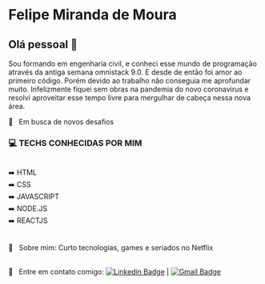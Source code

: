 
# Felipe Miranda de Moura

## Olá pessoal 👋
Sou formando em engenharia civil, e conheci esse mundo de programação através da antiga semana omnistack 9.0. E desde de então foi amor ao primeiro código. Porém devido ao trabalho não conseguia me aprofundar muito. Infelizmente fiquei sem obras na pandemia do novo coronavirus e resolvi aproveitar esse tempo livre para mergulhar de cabeça nessa nova área.

 :rocket:  &nbsp; Em busca de novos desafios
### :computer: TECHS CONHECIDAS POR MIM
 <br/> :arrow_right: HTML
 <br/> :arrow_right: CSS
 <br/> :arrow_right: JAVASCRIPT
 <br/> :arrow_right: NODE.JS
 <br/> :arrow_right: REACTJS

 <br/> 💬  &nbsp; Sobre mim: Curto tecnologias, games  e seriados no Netflix
 
 <br/> :email: &nbsp; Entre em contato comigo: [![Linkedin Badge](https://img.shields.io/badge/-FelipeMoura-blue?style=flat-square&logo=Linkedin&logoColor=white&link=https://www.linkedin.com/in/felipemmoura/)](https://www.linkedin.com/in/felipemmoura/) 
| 
[![Gmail Badge](https://img.shields.io/badge/-felipemimoura@gmail.com-c14438?style=flat-square&logo=Gmail&logoColor=white&link=mailto:felipemimoura@gmail.com)](mailto:felipemimoura@gmail.com)
